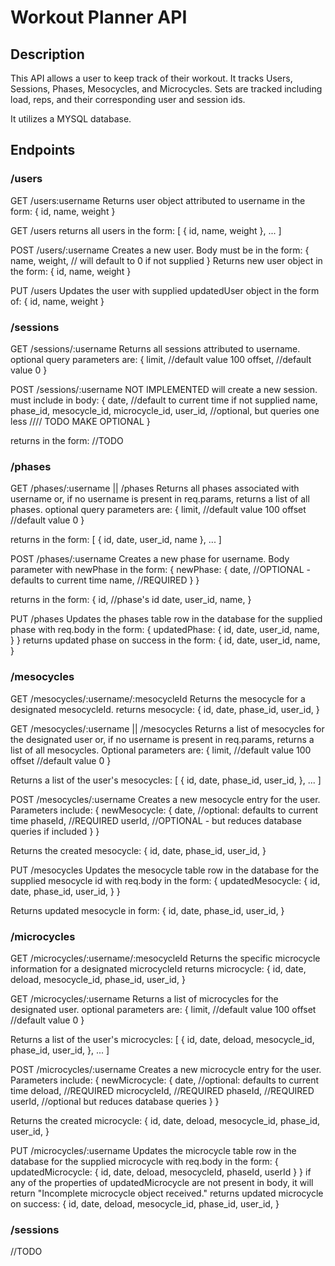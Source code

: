 # Workout Planner API

## Description

This API allows a user to keep track of their workout. It tracks Users, Sessions, Phases, Mesocycles, and Microcycles. Sets are tracked including load, reps, and their corresponding user and session ids.

It utilizes a MYSQL database.

## Endpoints

### /users

GET
/users:username
Returns user object attributed to username in the form:
{
id,
name,
weight
}

GET
/users
returns all users in the form:
[
{
id,
name,
weight
},
...
]

POST
/users/:username
Creates a new user.
Body must be in the form:
{
name,
weight, // will default to 0 if not supplied
}
Returns new user object in the form:
{
id,
name,
weight
}

PUT
/users
Updates the user with supplied updatedUser object in the form of:
{
id,
name,
weight
}

### /sessions

GET
/sessions/:username
Returns all sessions attributed to username.
optional query parameters are:
{
limit, //default value 100
offset, //default value 0
}

POST
/sessions/:username
NOT IMPLEMENTED
will create a new session.
must include in body:
{
date, //default to current time if not supplied
name,
phase_id,
mesocycle_id,
microcycle_id,
user_id, //optional, but queries one less //// TODO MAKE OPTIONAL
}

returns in the form:
//TODO

### /phases

GET
/phases/:username || /phases
Returns all phases associated with username or, if no username is present in req.params, returns a list of all phases.
optional query parameters are:
{
limit, //default value 100
offset //default value 0
}

returns in the form:
[
{
id,
date,
user_id,
name
},
...
]

POST
/phases/:username
Creates a new phase for username.
Body parameter with newPhase in the form:
{
newPhase: {
date, //OPTIONAL - defaults to current time
name, //REQUIRED
}
}

returns in the form:
{
id, //phase's id
date,
user_id,
name,
}

PUT
/phases
Updates the phases table row in the database for the supplied phase with req.body in the form:
{
updatedPhase: {
id,
date,
user_id,
name,
}
}
returns updated phase on success in the form:
{
id,
date,
user_id,
name,
}

### /mesocycles

GET
/mesocycles/:username/:mesocycleId
Returns the mesocycle for a designated mesocycleId.
returns mesocycle:
{
id,
date,
phase_id,
user_id,
}

GET
/mesocycles/:username || /mesocycles
Returns a list of mesocycles for the designated user or, if no username is present in req.params, returns a list of all mesocycles.
Optional parameters are:
{
limit, //default value 100
offset //default value 0
}

Returns a list of the user's mesocycles:
[
{
id,
date,
phase_id,
user_id,
},
...
]

POST
/mesocycles/:username
Creates a new mesocycle entry for the user.
Parameters include:
{
newMesocycle: {
date, //optional: defaults to current time
phaseId, //REQUIRED
userId, //OPTIONAL - but reduces database queries if included
}
}

Returns the created mesocycle:
{
id,
date,
phase_id,
user_id,
}

PUT
/mesocycles
Updates the mesocycle table row in the database for the supplied mesocycle id with req.body in the form:
{
updatedMesocycle: {
id,
date,
phase_id,
user_id,
}
}

Returns updated mesocycle in form:
{
id,
date,
phase_id,
user_id,
}

### /microcycles

GET
/microcycles/:username/:mesocycleId
Returns the specific microcycle information for a designated microcycleId
returns microcycle:
{
id,
date,
deload,
mesocycle_id,
phase_id,
user_id,
}

GET
/microcycles/:username
Returns a list of microcycles for the designated user.
optional parameters are:
{
limit, //default value 100
offset //default value 0
}

Returns a list of the user's microcycles:
[
{
id,
date,
deload,
mesocycle_id,
phase_id,
user_id,
},
...
]

POST
/microcycles/:username
Creates a new microcycle entry for the user.
Parameters include:
{
newMicrocycle: {
date, //optional: defaults to current time
deload, //REQUIRED
microcycleId, //REQUIRED
phaseId, //REQUIRED
userId, //optional but reduces database queries
}
}

Returns the created microcycle:
{
id,
date,
deload,
mesocycle_id,
phase_id,
user_id,
}

PUT
/microcycles/:username
Updates the microcycle table row in the database for the supplied microcycle with req.body in the form:
{
updatedMicrocycle: {
id,
date,
deload,
mesocycleId,
phaseId,
userId
}
}
if any of the properties of updatedMicrocycle are not present in body, it will return "Incomplete microcycle object received."
returns updated microcycle on success:
{
id,
date,
deload,
mesocycle_id,
phase_id,
user_id,
}

### /sessions

//TODO
